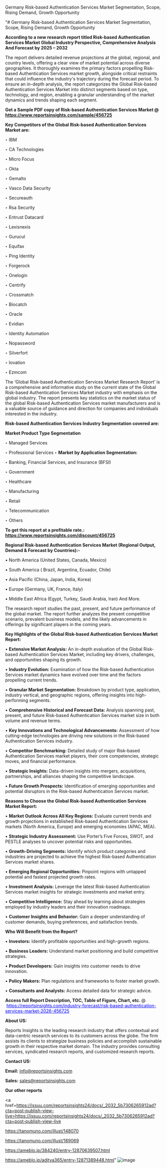 Germany Risk-based Authentication Services Market Segmentation, Scope, Rising Demand, Growth Opportunity 

"# Germany Risk-based Authentication Services Market Segmentation, Scope, Rising Demand, Growth Opportunity 

<strong>According to a new research report titled Risk-based Authentication Services Market Global Industry Perspective, Comprehensive Analysis And Forecast by 2025 – 2032</strong>

The report delivers detailed revenue projections at the global, regional, and country levels, offering a clear view of market potential across diverse geographies. It thoroughly examines the primary factors propelling Risk-based Authentication Services market growth, alongside critical restraints that could influence the industry's trajectory during the forecast period. To ensure an in-depth analysis, the report categorizes the Global Risk-based Authentication Services Market into distinct segments based on type, technology, and region, enabling a granular understanding of the market dynamics and trends shaping each segment.

<strong>Get a Sample PDF copy of Risk-based Authentication Services Market </strong><strong>@<a href=https://www.reportsinsights.com/sample/456725 style=color:#0000ff;> https://www.reportsinsights.com/sample/456725</a></strong></font>

<strong>Key Competitors of the Global Risk-based Authentication Services Market are:</strong>

‣ IBM

‣ CA Technologies

‣ Micro Focus

‣ Okta

‣ Gemalto

‣ Vasco Data Security

‣ Secureauth

‣ Rsa Security

‣ Entrust Datacard

‣ Lexisnexis

‣ Gurucul

‣ Equifax

‣ Ping Identity

‣ Forgerock

‣ Onelogin

‣ Centrify

‣ Crossmatch

‣ Biocatch

‣ Oracle

‣ Evidian

‣ Identity Automation

‣ Nopassword

‣ Silverfort

‣ Iovation

‣ Ezmcom

The ‘Global Risk-based Authentication Services Market Research Report’ is a comprehensive and informative study on the current state of the Global Risk-based Authentication Services Market industry with emphasis on the global industry. The report presents key statistics on the market status of the global Risk-based Authentication Services market manufacturers and is a valuable source of guidance and direction for companies and individuals interested in the industry.

<strong>Risk-based Authentication Services Industry Segmentation covered are:</strong>

<strong>Market Product Type Segmentation</strong>

‣ Managed Services

‣ Professional Services
‣ 
<strong>Market by Application Segmentation:</strong>

‣ Banking, Financial Services, and Insurance (BFSI)

‣ Government

‣ Healthcare

‣ Manufacturing

‣ Retail

‣ Telecommunication

‣ Others

<strong>To get this report at a profitable rate.: <a href=https://www.reportsinsights.com/discount/456725 style=color:#0000ff;>https://www.reportsinsights.com/discount/456725</a></strong></font>

<strong>Regional Risk-based Authentication Services Market (Regional Output, Demand &amp; Forecast by Countries):-</strong>

• North America (United States, Canada, Mexico)

• South America ( Brazil, Argentina, Ecuador, Chile)

• Asia Pacific (China, Japan, India, Korea)

• Europe (Germany, UK, France, Italy)

• Middle East Africa (Egypt, Turkey, Saudi Arabia, Iran) And More.

The research report studies the past, present, and future performance of the global market. The report further analyzes the present competitive scenario, prevalent business models, and the likely advancements in offerings by significant players in the coming years.

<strong>Key Highlights of the Global Risk-based Authentication Services Market Report:</strong>

• <strong>Extensive Market Analysis:</strong> An in-depth evaluation of the Global Risk-based Authentication Services Market, including key drivers, challenges, and opportunities shaping its growth.

• <strong>Industry Evolution:</strong> Examination of how the Risk-based Authentication Services market dynamics have evolved over time and the factors propelling current trends.

• <strong>Granular Market Segmentation:</strong> Breakdown by product type, application, industry vertical, and geographic regions, offering insights into high-performing segments.

• <strong>Comprehensive Historical and Forecast Data:</strong> Analysis spanning past, present, and future Risk-based Authentication Services market size in both volume and revenue terms.

• <strong>Key Innovations and Technological Advancements:</strong> Assessment of how cutting-edge technologies are driving new solutions in the Risk-based Authentication Services industry.

• <strong>Competitor Benchmarking:</strong> Detailed study of major Risk-based Authentication Services market players, their core competencies, strategic moves, and financial performance.

• <strong>Strategic Insights:</strong> Data-driven insights into mergers, acquisitions, partnerships, and alliances shaping the competitive landscape.

• <strong>Future Growth Prospects:</strong> Identification of emerging opportunities and potential disruptors in the Risk-based Authentication Services market.

<strong>Reasons to Choose the Global Risk-based Authentication Services Market Report:</strong>

• <strong>Market Outlook Across All Key Regions:</strong> Evaluate current trends and growth projections in established Risk-based Authentication Services markets (North America, Europe) and emerging economies (APAC, MEA).

• <strong>Strategic Industry Assessment:</strong> Use Porter’s Five Forces, SWOT, and PESTLE analyses to uncover potential risks and opportunities.

• <strong>Growth-Driving Segments:</strong> Identify which product categories and industries are projected to achieve the highest Risk-based Authentication Services market shares.

• <strong>Emerging Regional Opportunities:</strong> Pinpoint regions with untapped potential and fastest projected growth rates.

• <strong>Investment Analysis:</strong> Leverage the latest Risk-based Authentication Services market insights for strategic investments and market entry.

• <strong>Competitive Intelligence:</strong> Stay ahead by learning about strategies employed by industry leaders and their innovation roadmaps.

• <strong>Customer Insights and Behavior:</strong> Gain a deeper understanding of customer demands, buying preferences, and satisfaction trends.

<strong>Who Will Benefit from the Report?</strong>

• <strong>Investors:</strong> Identify profitable opportunities and high-growth regions.

• <strong>Business Leaders:</strong> Understand market positioning and build competitive strategies.

• <strong>Product Developers:</strong> Gain insights into customer needs to drive innovation.

• <strong>Policy Makers:</strong> Plan regulations and frameworks to foster market growth.

• <strong>Consultants and Analysts:</strong> Access detailed data for strategic advice.
</ul>
<strong>Access full Report Description, TOC, Table of Figure, Chart, etc. </strong>@  <a href=https://reportsinsights.com/industry-forecast/risk-based-authentication-services-market-2026-456725 style=color:#0000ff;>https://reportsinsights.com/industry-forecast/risk-based-authentication-services-market-2026-456725</a></font>

<strong><strong>About US</strong>:</strong>

Reports Insights is the leading research industry that offers contextual and data-centric research services to its customers across the globe. The firm assists its clients to strategize business policies and accomplish sustainable growth in their respective market domain. The industry provides consulting services, syndicated research reports, and customized research reports.

<strong>Contact US:</strong>

<p class=""""><b>Email:</b> <a href=mailto:info@reportsinsights.com>info@reportsinsights.com</a></p>
<p class=""""><b>Sales:</b> <a href=mailto:sales@reportsinsights.com>sales@reportsinsights.com</a></p>

<strong>Our other reports</strong>

<a href=https://issuu.com/reportsinsights24/docs/_2032_5b7306265912ad?cta=post-publish-view-live>https://issuu.com/reportsinsights24/docs/_2032_5b7306265912ad?cta=post-publish-view-live</a>

<a href=https://tanomuno.com/illust/148070>https://tanomuno.com/illust/148070</a>

<a href=https://tanomuno.com/illust/189069>https://tanomuno.com/illust/189069</a>

<a href=https://ameblo.jp/384240/entry-12870639507.html>https://ameblo.jp/384240/entry-12870639507.html</a>

<a href=https://ameblo.jp/aditya365/entry-12871389448.html>https://ameblo.jp/aditya365/entry-12871389448.html</a>"
![image](https://github.com/user-attachments/assets/cf3dd7ce-459b-4c47-9ab9-22de2005bdf5)
